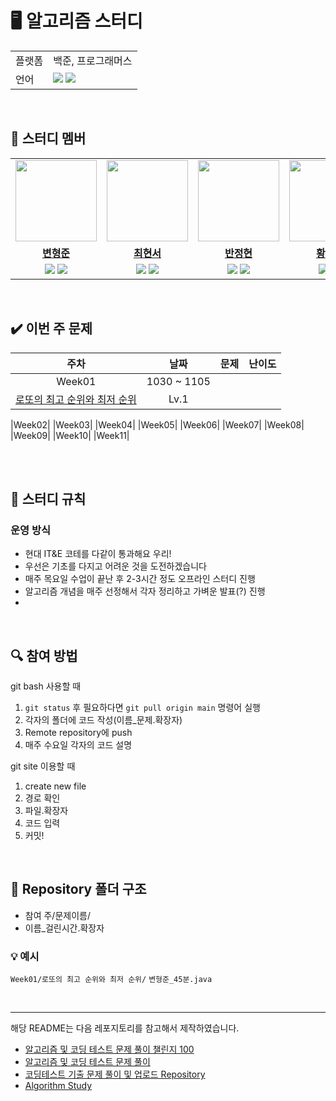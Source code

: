 

# 🖥 알고리즘 스터디

<table>
    <td>플랫폼</td>
    <td>백준, 프로그래머스</td>
  </tr>
  <tr>
    <td>언어</td>
    <td><img src="https://img.shields.io/badge/java-007396?style=for-the-badge&logo=java&logoColor=white">
        <img src="https://img.shields.io/badge/sql-F80000?style=for-the-badge&logo=java&logoColor=red">
    </td>
  </tr>
</table>

<br/>

## 🤖 스터디 멤버

<table>
 <tr>
    <td align="center"><a href="https://github.com/skybluelion"><img src="https://avatars.githubusercontent.com/skybluelion" width="130px;" alt=""></a></td>
    <td align="center"><a href="https://github.com/ha01032"><img src="https://avatars.githubusercontent.com/ha01032" width="130px;" alt=""></a></td>
    <td align="center"><a href="https://github.com/BanJung"><img src="https://avatars.githubusercontent.com/BanJung" width="130px;" alt=""></a></td>
    <td align="center"><a href="https://github.com/"><img src="https://avatars.githubusercontent.com/" width="130px;" alt=""></a></td>
    <td align="center"><a href="https://github.com/"><img src="https://avatars.githubusercontent.com/" width="130px;" alt=""></a></td>
  </tr>
  <tr>
    <td align="center"><a href="https://github.com/skybluelion"><b>변형준</b></a></td>
    <td align="center"><a href="https://github.com/ha01032"><b>최현서</b></a></td>
    <td align="center"><a href="https://github.com/BanJung"><b>반정현</b></a></td>
    <td align="center"><a href="https://github.com/"><b>황수연</b></a></td>
    <td align="center"><a href="https://github.com/"><b>이혜연</b></a></td>
  </tr>
  
  <tr> 
    <td align="center">
    <img src="https://img.shields.io/badge/Java-007396?style=for-the-badge&logo=java&logoColor=white">
    <img src="https://img.shields.io/badge/sql-F80000?style=for-the-badge&logo=java&logoColor=red">
    </td>
    <td align="center">
    <img src="https://img.shields.io/badge/Java-007396?style=for-the-badge&logo=java&logoColor=white">
    <img src="https://img.shields.io/badge/sql-F80000?style=for-the-badge&logo=java&logoColor=red">
    </td>
    <td align="center">
    <img src="https://img.shields.io/badge/Java-007396?style=for-the-badge&logo=java&logoColor=white">
    <img src="https://img.shields.io/badge/sql-F80000?style=for-the-badge&logo=java&logoColor=red">
    </td>
    <td align="center">
    <img src="https://img.shields.io/badge/Java-007396?style=for-the-badge&logo=java&logoColor=white">
    <img src="https://img.shields.io/badge/sql-F80000?style=for-the-badge&logo=java&logoColor=red">
    </td>
    <td align="center">
    <img src="https://img.shields.io/badge/Java-007396?style=for-the-badge&logo=java&logoColor=white">
    <img src="https://img.shields.io/badge/sql-F80000?style=for-the-badge&logo=java&logoColor=red">
    </td>

</table>

<br/>

## ✔️ 이번 주 문제

| 주차 | 날짜 | 문제 | 난이도 |
|:---:|:---:|:---:|:---:|
|Week01|1030 ~ 1105| 
[로또의 최고 순위와 최저 순위](https://school.programmers.co.kr/learn/courses/30/lessons/77484) | Lv.1|

|Week02|
|Week03|
|Week04|
|Week05|
|Week06|
|Week07|
|Week08|
|Week09|
|Week10|
|Week11|


<br/>

<br/>

## 📌 스터디 규칙

### 운영 방식

- 현대 IT&E 코테를 다같이 통과해요 우리!
- 우선은 기초를 다지고 어려운 것을 도전하겠습니다
- 매주 목요일 수업이 끝난 후 2-3시간 정도 오프라인 스터디 진행
- 알고리즘 개념을 매주 선정해서 각자 정리하고 가벼운 발표(?) 진행
- 

<br/>

## 🔍 참여 방법
git bash 사용할 때
1.  `git status`  후 필요하다면  `git pull origin main`  명령어 실행
2.  각자의 폴더에 코드 작성(이름_문제.확장자)
3.  Remote repository에 push
4. 매주 수요일 각자의 코드 설명

git site 이용할 때
1. create new file
2. 경로 확인
3. 파일.확장자
4. 코드 입력
5. 커밋!

<br/>

## 📁 Repository 폴더 구조
- 참여 주/문제이름/
- 이름_걸린시간.확장자
### 💡 예시
`Week01/로또의 최고 순위와 최저 순위/`
`변형준_45분.java`

<br/>

---

해당 README는 다음 레포지토리를 참고해서 제작하였습니다.

- [알고리즘 및 코딩 테스트 문제 풀이 챌린지 100](https://github.com/ellynhan/challenge100-codingtest-study)
- [알고리즘 및 코딩 테스트 문제 풀이](https://github.com/Seongho0503/Algo_Study)
- [코딩테스트 기출 문제 풀이 및 업로드 Repository](https://github.com/CodeTest-StudyGroup/Code-Test-Study)
- [Algorithm Study](https://github.com/b1urrrr/Algorithm-Study)
